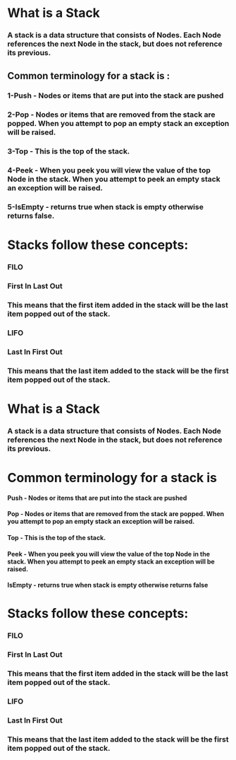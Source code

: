# What is a Stack
### A stack is a data structure that consists of Nodes. Each Node references the next Node in the stack, but does not reference its previous.


## Common terminology for a stack is :

### 1-Push - Nodes or items that are put into the stack are pushed
### 2-Pop - Nodes or items that are removed from the stack are popped. When you attempt to pop an empty stack an exception will be raised.
### 3-Top - This is the top of the stack.
### 4-Peek - When you peek you will view the value of the top Node in the stack. When you attempt to peek an empty stack an exception will be raised.
### 5-IsEmpty - returns true when stack is empty otherwise returns false.



# Stacks follow these concepts:

### FILO
### First In Last Out

### This means that the first item added in the stack will be the last item popped out of the stack.

### LIFO
### Last In First Out

### This means that the last item added to the stack will be the first item popped out of the stack.



# What is a Stack
### A stack is a data structure that consists of Nodes. Each Node references the next Node in the stack, but does not reference its previous.

# Common terminology for a stack is

#### Push - Nodes or items that are put into the stack are pushed
#### Pop - Nodes or items that are removed from the stack are popped. When you attempt to pop an empty stack an exception will be raised.
#### Top - This is the top of the stack.
#### Peek - When you peek you will view the value of the top Node in the stack. When you attempt to peek an empty stack an exception will be raised.
#### IsEmpty - returns true when stack is empty otherwise returns false



# Stacks follow these concepts:

### FILO
### First In Last Out

### This means that the first item added in the stack will be the last item popped out of the stack.

### LIFO
### Last In First Out

### This means that the last item added to the stack will be the first item popped out of the stack.